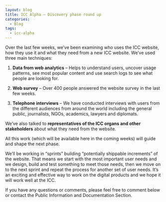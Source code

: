 ```yaml
---
layout: blog
title: ICC Alpha — Discovery phase round up
categories:
  - Blog
tags:
  - icc-alpha
---
```

Over the last few weeks, we’ve been examining who uses the ICC website, how they use it and what they need from a new ICC website. We’ve used three main techniques:

1. **Data from web analytics** &#8211; Helps to understand users, uncover usage patterns, see most popular content and use search logs to see what people are looking for.

2. **Web survey** &#8211; Over 400 people answered the website survey in the last few weeks.

3. **Telephone interviews** &#8211; We have conducted interviews with users from the different audiences from around the world including the general public, journalists, NGOs, academics, lawyers and diplomats.

We’ve also talked to **representatives of the ICC organs and other stakeholders** about what they need from the website.

All this work (which will be available here in the coming weeks) will guide and shape the next phase.

We’ll be working in “sprints” building “potentially shippable increments” of the website. That means we start with the most important user needs and we design, build and test something to meet those needs, then we move on to the next sprint and repeat the process for another set of user needs. It’s an exciting and effective way to work on the digital products and we hope it will work well at the ICC.

If you have any questions or comments, please feel free to comment below or contact the Public Information and Documentation Section.
